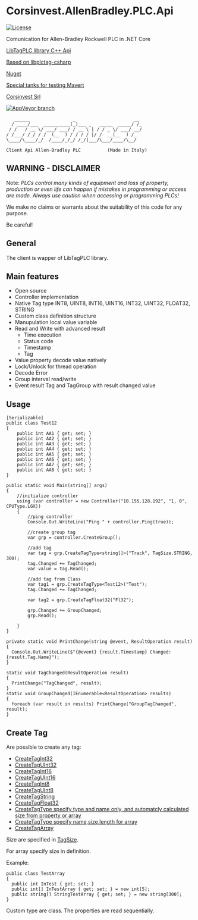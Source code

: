 # Corsinvest.AllenBradley.PLC.Api

[![License](https://img.shields.io/github/license/Corsinvest/cv4ab-api-dotnet.svg)](https://www.gnu.org/licenses/gpl-3.0.en.html)

Comunication for Allen-Bradley Rockwell PLC in .NET Core

[LibTagPLC library C++ Api](https://github.com/kyle-github/libplctag)

[Based on libplctag-csharp](https://github.com/mesta1/libplctag-csharp)

[Nuget](https://www.nuget.org/packages/Corsinvest.AllenBradley.PLC.Api)

[Special tanks for testing Mavert](https://www.mavert.it)

[Corsinvest Srl](https://www.corsinvest.it)

[![AppVeyor branch](https://img.shields.io/appveyor/ci/franklupo/cv4ab-api-dotnet/master.svg)](https://ci.appveyor.com/project/franklupo/cv4ab-api-dotnet)

```text
   ______                _                      __
  / ____/___  __________(_)___ _   _____  _____/ /_
 / /   / __ \/ ___/ ___/ / __ \ | / / _ \/ ___/ __/
/ /___/ /_/ / /  (__  ) / / / / |/ /  __(__  ) /_
\____/\____/_/  /____/_/_/ /_/|___/\___/____/\__/

Client Api Allen-Bradley PLC          (Made in Italy)
```

## WARNING - DISCLAIMER

Note: *PLCs control many kinds of equipment and loss of property, production
or even life can happen if mistakes in programming or access are
made.  Always use caution when accessing or programming PLCs!*

We make no claims or warrants about the suitability of this code for
any purpose.

Be careful!

## General

The client is wapper of LibTagPLC library.

## Main features

- Open source
- Controller implementation
- Native Tag type INT8, UINT8, INT16, UINT16, INT32, UINT32, FLOAT32, STRING
- Custom class definition structure
- Manupulation local value variable
- Read and Write with advanced result
  - Time execution
  - Status code
  - Timestamp
  - Tag
- Value property decode value natively
- Lock/Unlock for thread operation
- Decode Error
- Group interval read/write
- Event result Tag and TagGroup with result changed value

## Usage

```CSharp
[Serializable]
public class Test12
{
    public int AA1 { get; set; }
    public int AA2 { get; set; }
    public int AA3 { get; set; }
    public int AA4 { get; set; }
    public int AA5 { get; set; }
    public int AA6 { get; set; }
    public int AA7 { get; set; }
    public int AA8 { get; set; }
}

public static void Main(string[] args)
{
    //initialize controller
    using (var controller = new Controller("10.155.128.192", "1, 0", CPUType.LGX))
    {
        //ping controller
        Console.Out.WriteLine("Ping " + controller.Ping(true));

        //create group tag
        var grp = controller.CreateGroup();

        //add tag
        var tag = grp.CreateTagType<string[]>("Track", TagSize.STRING, 300);
        tag.Changed += TagChanged;
        var value = tag.Read();

        //add tag from Class
        var tag1 = grp.CreateTagType<Test12>("Test");
        tag.Changed += TagChanged;

        var tag2 = grp.CreateTagFloat32("Fl32");

        grp.Changed += GroupChanged;
        grp.Read();

    }
}

private static void PrintChange(string @event, ResultOperation result)
{
  Console.Out.WriteLine($"{@event} {result.Timestamp} Changed: {result.Tag.Name}");
}

static void TagChanged(ResultOperation result)
{
  PrintChange("TagChanged", result);
}
static void GroupChanged(IEnumerable<ResultOperation> results)
{
  foreach (var result in results) PrintChange("GroupTagChanged", result);
}
```

## Create Tag

Are possible to create any tag:

- [CreateTagInt32](https://github.com/Corsinvest/cv4ab-api-dotnet/blob/master/src/Corsinvest.AllenBradley.PLC.Api/TagGroup.cs#L81)
- [CreateTagUInt32](https://github.com/Corsinvest/cv4ab-api-dotnet/blob/master/src/Corsinvest.AllenBradley.PLC.Api/TagGroup.cs#L89)
- [CreateTagInt16](https://github.com/Corsinvest/cv4ab-api-dotnet/blob/master/src/Corsinvest.AllenBradley.PLC.Api/TagGroup.cs#L97)
- [CreateTagUInt16](https://github.com/Corsinvest/cv4ab-api-dotnet/blob/master/src/Corsinvest.AllenBradley.PLC.Api/TagGroup.cs#L105)
- [CreateTagInt8](https://github.com/Corsinvest/cv4ab-api-dotnet/blob/master/src/Corsinvest.AllenBradley.PLC.Api/TagGroup.cs#L113)
- [CreateTagUInt8](https://github.com/Corsinvest/cv4ab-api-dotnet/blob/master/src/Corsinvest.AllenBradley.PLC.Api/TagGroup.cs#L121)
- [CreateTagString](https://github.com/Corsinvest/cv4ab-api-dotnet/blob/master/src/Corsinvest.AllenBradley.PLC.Api/TagGroup.cs#L129)
- [CreateTagFloat32](https://github.com/Corsinvest/cv4ab-api-dotnet/blob/master/src/Corsinvest.AllenBradley.PLC.Api/TagGroup.cs#L137)
- [CreateTagType specify type and name only, and automatcly calculated size from property or array](https://github.com/Corsinvest/cv4ab-api-dotnet/blob/master/src/Corsinvest.AllenBradley.PLC.Api/TagGroup.cs#L146)
- [CreateTagType specify name,size,length for array](https://github.com/Corsinvest/cv4ab-api-dotnet/blob/master/src/Corsinvest.AllenBradley.PLC.Api/TagGroup.cs#L163)
- [CreateTagArray](https://github.com/Corsinvest/cv4ab-api-dotnet/blob/master/src/Corsinvest.AllenBradley.PLC.Api/TagGroup.cs#L178)

Size are specified in [TagSize](https://github.com/Corsinvest/cv4ab-api-dotnet/blob/master/src/Corsinvest.AllenBradley.PLC.Api/TagSize.cs).

For array specify size in definition.

Example:

```CSharp
public class TestArray
{
  public int InTest { get; set; }
  public int[] InTestArray { get; set; } = new int[5];
  public string[] StringTestArray { get; set; } = new string[300];
}
```

Custom type are class. The properties are read sequentially.